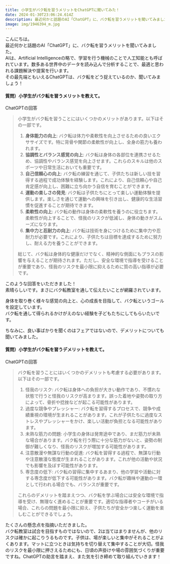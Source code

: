 ```yaml
---
title: 小学生がバク転を習うメリットをChatGPTに聞いてみた！
date: 2024-01-30T23:06:24.614Z
description: 最近何かと話題のAI「ChatGPT」に、バク転を習うメリットを聞いてみました。
image: img/1946394_m.jpg
---
```

こんにちは。\
最近何かと話題のAI「ChatGPT」に、バク転を習うメリットを聞いてみました。\
AIは、Artificial Intelligenceの略で、学習を行う機械のことで人工知能とも呼ばれています。数多ある世界中のデータを読み込んで分析することで、最適と思われる課題解決や提案を行います。\
その最先端ともいえるChatGPTは、バク転をどう捉えているのか、聞いてみましょう！

#### 質問）小学生がバク転を習うメリットを教えて。

ChatGPTの回答

> 小学生がバク転を習うことにはいくつかのメリットがあります。以下はその一部です。
>
> 1. **身体能力の向上**: バク転は体力や柔軟性を向上させるための良いエクササイズです。特に背骨や関節の柔軟性が向上し、全身の筋力も養われます。
> 2. **協調性とバランス感覚の向上**: バク転は身体の各部位を連携させるため、協調性やバランス感覚を向上させます。これらのスキルは他のスポーツや日常生活においても重要です。
> 3. **自己信頼心の向上**: バク転の練習を通じて、子供たちは新しい技を習得する過程で成功体験を経験します。これにより、自己信頼心や自己肯定感が向上し、困難に立ち向かう自信を育むことができます。
> 4. **運動の楽しさの発見**: バク転は子供たちにとって楽しい運動体験を提供します。楽しさを通じて運動への興味を引き出し、健康的な生活習慣を促進することが期待できます。
> 5. **柔軟性の向上**: バク転の動作は身体の柔軟性を養うのに役立ちます。柔軟性が向上することで、怪我のリスクが低減し、身体の動きがスムーズになります。
> 6. **集中力と忍耐力の向上**: バク転は技術を身につけるために集中力や忍耐力が必要です。これにより、子供たちは目標を達成するために努力し、耐える力を養うことができます。
>
> 総じて、バク転は身体的な健康だけでなく、精神的な側面にもプラスの影響を与えることが期待されます。ただし、安全な環境で指導を受けることが重要であり、怪我のリスクを最小限に抑えるために質の高い指導が必要です。

このような回答をいただきました！\
素晴らしいです。まさにバク転教室を通して伝えたいことが網羅されています。

身体を取り巻く様々な感覚の向上と、心の成長を目指して、バク転というゴールを設定しています。\
バク転を通して得られるかけがえのない経験を子どもたちにしてもらいたいです。

ちなみに、良い事ばかりを聞くのはフェアではないので、デメリットについても聞いてみました。

#### 質問）小学生がバク転を習うデメリットを教えて。

ChatGPTの回答

> バク転を習うことにはいくつかのデメリットも考慮する必要があります。以下はその一部です。
>
> 1. 怪我のリスク: バク転は身体への負担が大きい動作であり、不慣れな状態で行うと怪我のリスクが高まります。誤った着地や姿勢の取り方によって、骨折や捻挫などが起こる可能性があります。
> 2. 過度な競争やプレッシャー: バク転を習得するプロセスで、競争や成績重視の環境が生まれることがあります。これが子供たちに過度なストレスやプレッシャーをかけ、楽しい活動が負担となる可能性があります。
> 3. 未熟な筋力の問題: 小学生の身体は発育途中であり、まだ筋力が未熟な場合があります。バク転を行う際に十分な筋力がないと、姿勢の制御が難しくなり、怪我のリスクが増加する可能性があります。
> 4. 注意散漫や無謀な行動の促進: バク転を習得する過程で、無謀な行動や注意散漫な態度が生まれることがあります。これが他の活動や状況でも影響を及ぼす可能性があります。
> 5. 専念度の低下: バク転の習得に集中するあまり、他の学習や活動に対する専念度が低下する可能性があります。バク転が趣味や運動の一環として行われる場合でも、バランスが重要です。
>
> これらのデメリットを踏まえつつ、バク転を学ぶ場合には安全な環境で指導を受け、無理なく進めることが重要です。適切な指導者やコーチがいる場合、これらの問題を最小限に抑え、子供たちが安全かつ楽しく運動を楽しむことができるでしょう。

たくさんの懸念点を指摘いただきました。\
バク転教室は試合を目指すものではないので、2は当てはまりませんが、他のリスクは確かに起こりうるものです。子供は、場が楽しいと集中がそれることがよくあります。マットに立つときは気持ちを切り替えて集中することが大切。怪我のリスクを最小限に押さえるためにも、日頃の声掛けや場の雰囲気づくりが重要ですね。ChatGPTの助言を踏まえ、また気を引き締めて取り組んでいきます！